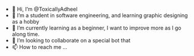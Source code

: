 - 👋 Hi, I’m @ToxicallyAdheel
- 👀 I’m a student in software engineering, and learning graphic designing as a hobby
- 🌱 I’m currently learning as a beginner, I want to improve more as I go along time.
- 💞️ I’m looking to collaborate on a special bot that 
- 📫 How to reach me ...

<!---
ToxicallyAdheel/ToxicallyAdheel is a ✨ special ✨ repository because its `README.md` (this file) appears on your GitHub profile.
You can click the Preview link to take a look at your changes.
--->
